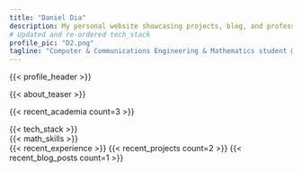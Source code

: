 ```yaml
---
title: "Daniel Dia"
description: My personal website showcasing projects, blog, and professional profile."
# Updated and re-ordered tech_stack
profile_pic: "D2.png"
tagline: "Computer & Communications Engineering & Mathematics student @AUB | Cryptography Enthusiast"
---
```


{{< profile_header >}}

{{< about_teaser >}}

{{< recent_academia count=3 >}}

<div class="container mx-auto px-4 md:px-6">
  <div class="md:flex md:flex-row md:space-x-8 items-start mb-12 md:mb-16">
      <div class="md:w-1/2 mb-8 md:mb-0">
          {{< tech_stack >}}
      </div>
      <div class="md:w-1/2">
          {{< math_skills >}}
      </div>
  </div>
</div>
{{< recent_experience >}}
{{< recent_projects count=2 >}}
{{< recent_blog_posts count=1 >}}
